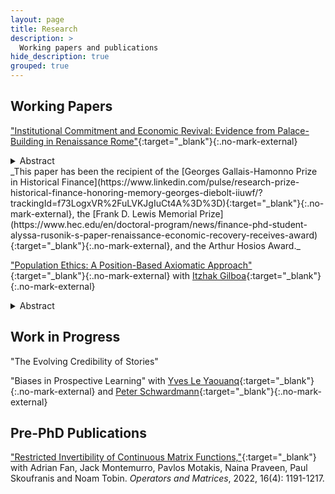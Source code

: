 ```yaml
---
layout: page
title: Research
description: >
  Working papers and publications
hide_description: true
grouped: true
---
```


## Working Papers
["Institutional Commitment and Economic Revival: Evidence from Palace-Building in Renaissance Rome"](https://dx.doi.org/10.2139/ssrn.5168235){:target="_blank"}{:.no-mark-external}
<details>
<summary>Abstract</summary>
I study the recovery of the Roman economy following the papacy’s sojourn in France (1309-1377). I show that a reform of inheritance laws in 1480 gave rise to an era of palace-building resulting in the construction of over 35% of palaces built in Roman history. Using a novel dataset that links information on investment projects and patrons, I provide evidence that the reform, which allowed prelates to bequeath their possessions, caused a significant increase of prelate palace-building relative to their lay counterparts (who were not directly affected by the reform). Initial prelate investment then guaranteed that the papacy would remain in Rome long-term, which eventually incentivized laymen to invest – though the return of the papacy to Rome itself had failed to induce investment. Increased confidence in Rome's future also manifested in more ambitious projects, across all patrons. I disentangle the effect of commitment to long-term presence from the effects of contemporaneous papal presence in Rome to show that the irreversibility of institutional change is a necessary condition for successful intervention.
</details>
_This paper has been the recipient of the [Georges Gallais-Hamonno Prize in Historical Finance](https://www.linkedin.com/pulse/research-prize-historical-finance-honoring-memory-georges-diebolt-iiuwf/?trackingId=f73LogxVR%2FuLVKJgIuCt4A%3D%3D){:target="_blank"}{:.no-mark-external}, the [Frank D. Lewis Memorial Prize](https://www.hec.edu/en/doctoral-program/news/finance-phd-student-alyssa-rusonik-s-paper-renaissance-economic-recovery-receives-award){:target="_blank"}{:.no-mark-external}, and the Arthur Hosios Award._

["Population Ethics: A Position-Based Axiomatic Approach"](/assets/pdf/rusonik_gilboa_population_ethics.pdf){:target="_blank"}{:.no-mark-external} with [Itzhak Gilboa](https://itzhakgilboa.weebly.com/){:target="_blank"}{:.no-mark-external}
<details>
<summary>Abstract</summary>
A social planner considers the far future, asking which population profile should be preferred, where none of the people involved has been born or conceived yet. A population’s profile is given by the number of individuals who are in each possible position. Thus, symmetry among individuals who are in the same position is presupposed by the model. The model allows populations to be of different sizes, and assumes that they can be compared by the social planner. Three simple conditions characterize the relations that can be represented in a utilitarian way, that is, by assigning a number to each position so that profiles are ranked according to the sum of utilities across individuals.
</details>

## Work in Progress
"The Evolving Credibility of Stories"

"Biases in Prospective Learning" with [Yves Le Yaouanq](https://sites.google.com/view/yvesleyaouanq){:target="_blank"}{:.no-mark-external} and [Peter Schwardmann](https://sites.google.com/site/peterschwardmann/home){:target="_blank"}{:.no-mark-external}


## Pre-PhD Publications
["Restricted Invertibility of Continuous Matrix Functions,"](/assets/pdf/oam-16-78-reprint.pdf){:target="_blank"} with Adrian Fan, Jack Montemurro, Pavlos Motakis, Naina Praveen, Paul Skoufranis and Noam Tobin.
_Operators and Matrices_, 2022, 16(4): 1191-1217.